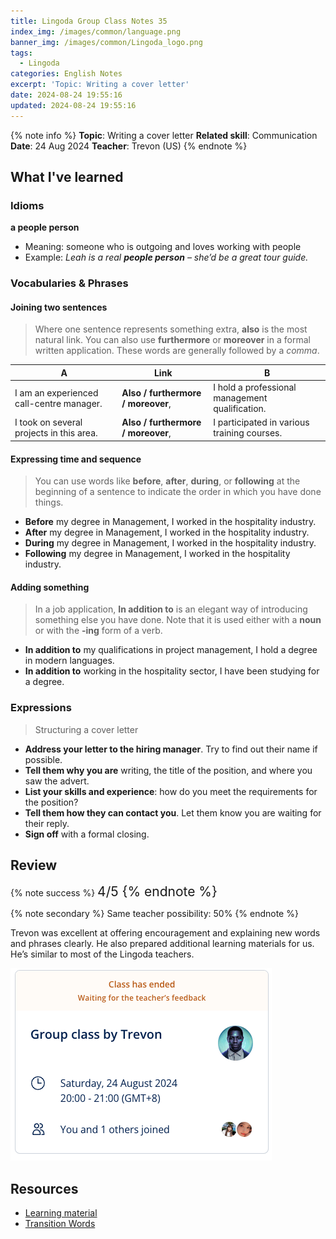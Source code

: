 ```yaml
---
title: Lingoda Group Class Notes 35
index_img: /images/common/language.png
banner_img: /images/common/Lingoda_logo.png
tags:
  - Lingoda
categories: English Notes
excerpt: 'Topic: Writing a cover letter'
date: 2024-08-24 19:55:16
updated: 2024-08-24 19:55:16
---
```


{% note info %}
**Topic**: Writing a cover letter
**Related skill**: Communication  
**Date**: 24 Aug 2024
**Teacher**: Trevon (US)
{% endnote %}

## What I've learned

### Idioms
**a people person**
- Meaning: someone who is outgoing and loves working with people
- Example: *Leah is a real **people person** – she’d be a great tour guide.*

### Vocabularies & Phrases

#### Joining two sentences

> Where one sentence represents something extra, **also** is the most natural link. You can also use **furthermore** or **moreover** in a formal written application. These words are generally followed by a *comma*.

 
| A                                        | Link                               | B                                               |
| ---------------------------------------- | ---------------------------------- | ----------------------------------------------- |
| I am an experienced call-centre manager. | **Also / furthermore / moreover**, | I hold a professional management qualification. |
| I took on several projects in this area. | **Also / furthermore / moreover**, | I participated in various training courses.     |

#### Expressing time and sequence

> You can use words like **before**, **after**, **during**, or **following** at the beginning of a sentence to indicate the order in which you have done things.

- **Before** my degree in Management, I worked in the hospitality industry.
- **After** my degree in Management, I worked in the hospitality industry.
- **During** my degree in Management, I worked in the hospitality industry.
- **Following** my degree in Management, I worked in the hospitality industry.

#### Adding something

> In a job application, **In addition to** is an elegant way of introducing something else you have done. Note that it is used either with a **noun** or with the **-ing** form of a verb.
 
- **In addition to** my qualifications in project management,	I hold a degree in modern languages.
- **In addition to** working in the hospitality sector,	I have been studying for a degree.

### Expressions
> Structuring a cover letter

- **Address your letter to the hiring manager**. Try to find out their name if possible.
- **Tell them why you are** writing, the title of the position, and where you saw the advert.
- **List your skills and experience**: how do you meet the requirements for the position?
- **Tell them how they can contact you**. Let them know you are waiting for their reply.
- **Sign off** with a formal closing. 

## Review

{% note success %}
<span style="font-size:1.5em;">
4/5
<span>
{% endnote %}

{% note secondary %}
<span style="font-size:1em;">
Same teacher possibility: 50%
<span>
{% endnote %}

Trevon was excellent at offering encouragement and explaining new words and phrases clearly. He also prepared additional learning materials for us. He’s similar to most of the Lingoda teachers.

![](../images/2024.08/lingoda_35.png)

## Resources
- [Learning material](https://learn.lingoda.com/english/learning-materials/66bb5540b1025/download)
- [Transition Words](https://www.smart-words.org/linking-words/transition-words.html)
